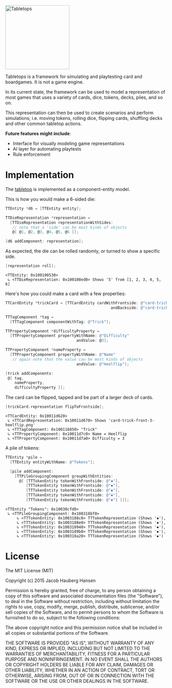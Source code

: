<img width="200" src="https://rawgit.com/jhauberg/Tabletops/master/logo.svg" alt="Tabletops">

Tabletops is a framework for simulating and playtesting card and boardgames. It is not a game engine.

In its current state, the framework can be used to model a representation of most games that uses a variety of cards, dice, tokens, decks, piles, and so on.

This representation can then be used to create scenarios and perform simulations; i.e. moving tokens, rolling dice, flipping cards, shuffling decks and other common tabletop actions.

**Future features might include**:

  * Interface for visually modeling game representations
  * AI layer for automating playtests
  * Rule enforcement

# Implementation

The [tabletop](https://github.com/jhauberg/Tabletops/tree/master/tabletop) is implemented as a component-entity model.

This is how you would make a 6-sided die:

```objective-c
TTEntity *d6 = [TTEntity entity];

TTDieRepresentation *representation =
  [TTDieRepresentation representationWithSides:
   // note that a 'side' can be most kinds of objects
   @[ @1, @2, @3, @4, @5, @6 ]];

[d6 addComponent: representation];
```

As expected, the die can be rolled randomly, or turned to show a specific side.

```objective-c
[representation roll];
```

```shell
<TTEntity: 0x100108530>
 ↳ <TTDieRepresentation: 0x100108ed0> Shows '5' from [1, 2, 3, 4, 5, 6]
```

Here's how you could make a card with a few properties:

```objective-c
TTCardEntity *trickCard = [TTCardEntity cardWithFrontside: @"card-trick-front-heelflip.png"
                                              andBackside: @"card-trick-back.png"];

TTTagComponent *tag =
  [TTTagComponent componentWithTag: @"Trick"];

TTPropertyComponent *difficultyProperty =
  [TTPropertyComponent propertyWithName: @"Difficulty"
                               andValue: @3];

TTPropertyComponent *nameProperty =
  [TTPropertyComponent propertyWithName: @"Name"
   // again note that the value can be most kinds of objects
                               andValue: @"Heelflip"];

[trick addComponents:
 @[ tag,
    nameProperty,
    difficultyProperty ]];
```

The card can be flipped, tapped and be part of a larger deck of cards.

```objective-c
[trickCard.representation flipToFrontside];
```

```shell
<TTCardEntity: 0x10011d620>
 ↳ <TTCardRepresentation: 0x10011d670> Shows 'card-trick-front-3-heelflip.png'
 ↳ <TTTagComponent: 0x100116850> "Trick"
 ↳ <TTPropertyComponent: 0x10011d7c0> Name = Heelflip
 ↳ <TTPropertyComponent: 0x10011d7a0> Difficulty = 3
```

A pile of tokens:

```objective-c
TTEntity *pile =
  [TTEntity entityWithName: @"Tokens"];

  [pile addComponent:
    [TTPileGroupingComponent groupWithEntities:
      @[ [TTTokenEntity tokenWithFrontside: @"▪"],
         [TTTokenEntity tokenWithFrontside: @"▪"],
         [TTTokenEntity tokenWithFrontside: @"▪"],
         [TTTokenEntity tokenWithFrontside: @"▪"],
         [TTTokenEntity tokenWithFrontside: @"▪"] ]]];
```

```shell
<TTEntity "Tokens": 0x10030cfd0>
 ↳ <TTPileGroupingComponent: 0x100318bf0>
     ↳ <TTTokenEntity: 0x1003188c0> TTTokenRepresentation (Shows '▪'),
     ↳ <TTTokenEntity: 0x1003188e0> TTTokenRepresentation (Shows '▪'),
     ↳ <TTTokenEntity: 0x100318940> TTTokenRepresentation (Shows '▪'),
     ↳ <TTTokenEntity: 0x1003189b0> TTTokenRepresentation (Shows '▪'),
     ↳ <TTTokenEntity: 0x100318a20> TTTokenRepresentation (Shows '▪')
```

# License

The MIT License (MIT)

Copyright (c) 2015 Jacob Hauberg Hansen

Permission is hereby granted, free of charge, to any person obtaining a copy
of this software and associated documentation files (the "Software"), to deal
in the Software without restriction, including without limitation the rights
to use, copy, modify, merge, publish, distribute, sublicense, and/or sell
copies of the Software, and to permit persons to whom the Software is
furnished to do so, subject to the following conditions:

The above copyright notice and this permission notice shall be included in all
copies or substantial portions of the Software.

THE SOFTWARE IS PROVIDED "AS IS", WITHOUT WARRANTY OF ANY KIND, EXPRESS OR
IMPLIED, INCLUDING BUT NOT LIMITED TO THE WARRANTIES OF MERCHANTABILITY,
FITNESS FOR A PARTICULAR PURPOSE AND NONINFRINGEMENT. IN NO EVENT SHALL THE
AUTHORS OR COPYRIGHT HOLDERS BE LIABLE FOR ANY CLAIM, DAMAGES OR OTHER
LIABILITY, WHETHER IN AN ACTION OF CONTRACT, TORT OR OTHERWISE, ARISING FROM,
OUT OF OR IN CONNECTION WITH THE SOFTWARE OR THE USE OR OTHER DEALINGS IN THE
SOFTWARE.
